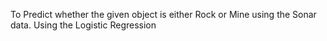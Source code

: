 To Predict whether the given object is either Rock or Mine using the Sonar data. Using the Logistic Regression 
